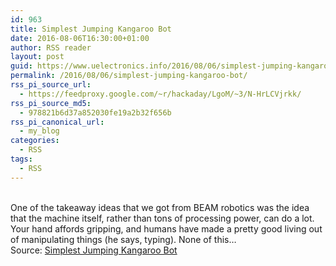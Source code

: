 ```yaml
---
id: 963
title: Simplest Jumping Kangaroo Bot
date: 2016-08-06T16:30:00+01:00
author: RSS reader
layout: post
guid: https://www.uelectronics.info/2016/08/06/simplest-jumping-kangaroo-bot/
permalink: /2016/08/06/simplest-jumping-kangaroo-bot/
rss_pi_source_url:
  - https://feedproxy.google.com/~r/hackaday/LgoM/~3/N-HrLCVjrkk/
rss_pi_source_md5:
  - 978821b6d37a852030fe19a2b32f656b
rss_pi_canonical_url:
  - my_blog
categories:
  - RSS
tags:
  - RSS
---
```

&#013;  
One of the takeaway ideas that we got from BEAM robotics was the idea that the machine itself, rather than tons of processing power, can do a lot. Your hand affords gripping, and humans have made a pretty good living out of manipulating things (he says, typing). None of this…&#013;  
Source: <a href="https://feedproxy.google.com/~r/hackaday/LgoM/~3/N-HrLCVjrkk/" target="_blank">Simplest Jumping Kangaroo Bot</a>